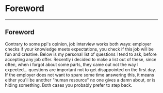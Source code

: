 <!-- .slide: data-background="#111111" -->

# Foreword

___

## Foreword

Contrary to some ppl's opinion, job interview works both ways: employer checks if your knowledge meets expectations, you check if this job will be fun and creative. Below is my personal list of questions I tend to ask, before accepting any job offer. Recently i decided to make a list out of these, since often, when i forgot about some parts, they came out not the way I expected... questions are important not to get disappointed on the first day. If the employer does not want to spare some time answering this, it means either you'll be another "human resource" no one gives a damn about, or is hiding something. Both cases you probably prefer to step back.

